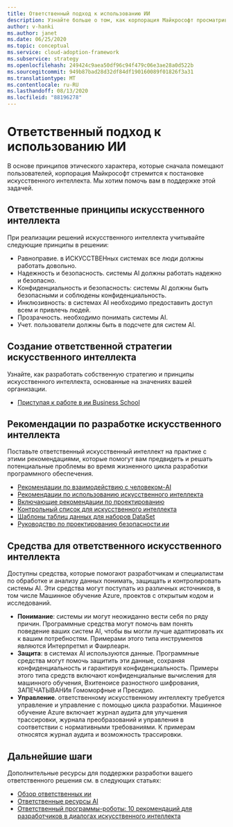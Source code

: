 ```yaml
---
title: Ответственный подход к использованию ИИ
description: Узнайте больше о том, как корпорация Майкрософт просматривает разработку безупречного искусственного интеллекта, включая принципы, рекомендации и средства для решения этой задачи.
author: v-hanki
ms.author: janet
ms.date: 06/25/2020
ms.topic: conceptual
ms.service: cloud-adoption-framework
ms.subservice: strategy
ms.openlocfilehash: 249424c9aea50df96c94f479c06e3ae28a0d522b
ms.sourcegitcommit: 949b87bad28d32df84df190160089f01826f3a31
ms.translationtype: MT
ms.contentlocale: ru-RU
ms.lasthandoff: 08/13/2020
ms.locfileid: "88196278"
---
```

<!-- docsTest:ignore InterpretML FairLearn -->

# <a name="responsible-ai"></a>Ответственный подход к использованию ИИ

В основе принципов этического характера, которые сначала помещают пользователей, корпорация Майкрософт стремится к постановке искусственного интеллекта. Мы хотим помочь вам в поддержке этой задачей.

## <a name="responsible-ai-principles"></a>Ответственные принципы искусственного интеллекта

При реализации решений искусственного интеллекта учитывайте следующие принципы в решении:

- Равноправие. в ИСКУССТВЕНных системах все люди должны работать довольно.
- Надежность и безопасность. системы AI должны работать надежно и безопасно.
- Конфиденциальность и безопасность: системы AI должны быть безопасными и соблюдены конфиденциальность.
- Инклюзивность: в системах AI необходимо предоставить доступ всем и привлечь людей.
- Прозрачность. необходимо понимать системы AI.
- Учет. пользователи должны быть в подсчете для систем AI.

## <a name="establish-a-responsible-ai-strategy"></a>Создание ответственной стратегии искусственного интеллекта

Узнайте, как разработать собственную стратегию и принципы искусственного интеллекта, основанные на значениях вашей организации.

- [Приступая к работе в ии Business School](https://www.microsoft.com/ai/ai-business-school?SilentAuth=1#primaryR7)

## <a name="guidelines-to-develop-ai-responsibly"></a>Рекомендации по разработке искусственного интеллекта

Поставьте ответственный искусственный интеллект на практике с этими рекомендациями, которые помогут вам предвидеть и решать потенциальные проблемы во время жизненного цикла разработки программного обеспечения.

- [Рекомендации по взаимодействию с человеком-AI](https://aka.ms/aiguidelines)
- [Рекомендации по использованию искусственного интеллекта](https://www.microsoft.com/research/publication/responsible-bots/)
- [Включающие рекомендации по проектированию](https://www.microsoft.com/design/inclusive/)
- [Контрольный список для искусственного интеллекта](https://query.prod.cms.rt.microsoft.com/cms/api/am/binary/RE4t6dA)
- [Шаблоны таблиц данных для наборов DataSet](https://query.prod.cms.rt.microsoft.com/cms/api/am/binary/RE4t8QB)
- [Руководство по проектированию безопасности ии](https://blogs.microsoft.com/on-the-issues/2019/12/06/ai-machine-learning-security/)

## <a name="tools-for-responsible-ai"></a>Средства для ответственного искусственного интеллекта

Доступны средства, которые помогают разработчикам и специалистам по обработке и анализу данных понимать, защищать и контролировать системы AI. Эти средства могут поступать из различных источников, в том числе Машинное обучение Azure, проектов с открытым кодом и исследований.

- **Понимание**: системы ии могут неожиданно вести себя по ряду причин. Программные средства могут помочь вам понять поведение ваших систем AI, чтобы вы могли лучше адаптировать их к вашим потребностям. Примерами этого типа инструментов являются Интерпретмл и Фаирлеарн.
- **Защита**: в системах AI используются данные. Программные средства могут помочь защитить эти данные, сохраняя конфиденциальность и гарантируя конфиденциальность. Примеры этого типа средств включают конфиденциальные вычисления для машинного обучения, Вхитеноисе разностного шифрования, ЗАПЕЧАТЫВАНИя Гомоморфные и Пресидио.
- **Управление**. ответственному искусственному интеллекту требуется управление и управление с помощью цикла разработки. Машинное обучение Azure включает журнал аудита для улучшения трассировки, журнала преобразований и управления в соответствии с нормативными требованиями. К примерам относятся журнал аудита и возможность трассировки.

## <a name="next-steps"></a>Дальнейшие шаги

Дополнительные ресурсы для поддержки разработки вашего ответственного решения см. в следующих статьях:

- [Обзор ответственных ии](https://www.microsoft.com/ai/responsible-ai?activetab=pivot1:primaryr6)
- [Ответственные ресурсы AI](https://www.microsoft.com/ai/responsible-ai-resources)
- [Ответственный программы-роботы: 10 рекомендаций для разработчиков в диалогах искусственного интеллекта](https://www.microsoft.com/research/publication/responsible-bots/)
